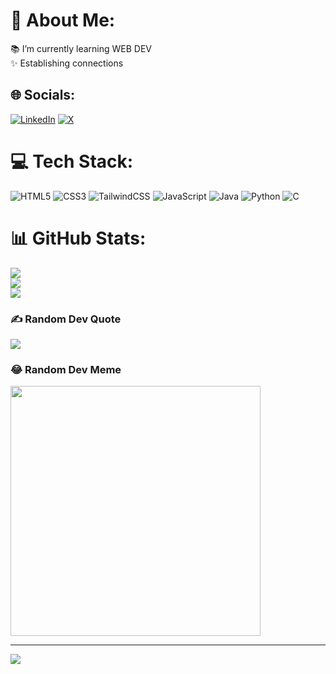 # 💫 About Me:
📚 I’m currently learning WEB DEV<br>✨ Establishing connections 


## 🌐 Socials:
[![LinkedIn](https://img.shields.io/badge/LinkedIn-%230077B5.svg?logo=linkedin&logoColor=white)](https://www.linkedin.com/in/arunprajapatilinked/) [![X](https://img.shields.io/badge/X-black.svg?logo=X&logoColor=white)](https://twitter.com/arunprajapati_x) 

# 💻 Tech Stack:
![HTML5](https://img.shields.io/badge/html5-%23E34F26.svg?style=for-the-badge&logo=html5&logoColor=white) ![CSS3](https://img.shields.io/badge/css3-%231572B6.svg?style=for-the-badge&logo=css3&logoColor=white) ![TailwindCSS](https://img.shields.io/badge/tailwindcss-%2338B2AC.svg?style=for-the-badge&logo=tailwind-css&logoColor=white) ![JavaScript](https://img.shields.io/badge/javascript-%23323330.svg?style=for-the-badge&logo=javascript&logoColor=%23F7DF1E) ![Java](https://img.shields.io/badge/java-%23ED8B00.svg?style=for-the-badge&logo=openjdk&logoColor=white) ![Python](https://img.shields.io/badge/python-3670A0?style=for-the-badge&logo=python&logoColor=ffdd54) ![C](https://img.shields.io/badge/c-%2300599C.svg?style=for-the-badge&logo=c&logoColor=white)
# 📊 GitHub Stats:
![](https://github-readme-stats.vercel.app/api?username=arunprajapati-arch&theme=radical&hide_border=false&include_all_commits=false&count_private=false)<br/>
![](https://github-readme-streak-stats.herokuapp.com/?user=arunprajapati-arch&theme=radical&hide_border=false)<br/>
![](https://github-readme-stats.vercel.app/api/top-langs/?username=arunprajapati-arch&theme=radical&hide_border=false&include_all_commits=false&count_private=false&layout=compact)

### ✍️ Random Dev Quote
![](https://quotes-github-readme.vercel.app/api?type=horizontal&theme=radical)

### 😂 Random Dev Meme
<img src='https://randommeme-five.vercel.app/' style="height: 400px;"/>

---
[![](https://visitcount.itsvg.in/api?id=arunprajapati-arch&icon=0&color=0)](https://visitcount.itsvg.in)

<!-- Proudly created with GPRM ( https://gprm.itsvg.in ) -->
